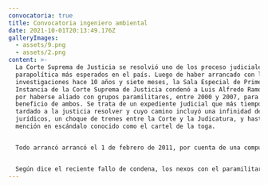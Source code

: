 ```yaml
---
convocatoria: true
title: Convocatoria ingeniero ambiental
date: 2021-10-01T20:13:49.176Z
galleryImages:
  - assets/9.png
  - assets/2.png
content: >-
  La Corte Suprema de Justicia se resolvió uno de los proceso judiciales por
  parapolítica más esperados en el país. Luego de haber arrancado con las
  investigaciones hace 10 años y siete meses, la Sala Especial de Primera
  Instancia de la Corte Suprema de Justicia condenó a Luis Alfredo Ramos Botero
  por haberse aliado con grupos paramilitares, entre 2000 y 2007, para el
  beneficio de ambos. Se trata de un expediente judicial que más tiempo le ha
  tardado a la justicia resolver y cuyo camino incluyó una infinidad de recursos
  jurídicos, un choque de trenes entre la Corte y la Judicatura, y hasta una
  mención en escándalo conocido como el cartel de la toga.


  Todo arrancó arrancó el 1 de febrero de 2011, por cuenta de una compulsa de copias remitida al alto tribunal, con base en una declaración rendida por Juan Carlos “El Tuso” Sierra quien hizo varias acusaciones contra miembros del Congreso por nexos con el paramilitarismo, entre ellos, Ramos Botero. Lo que se dijo en ese entonces es que el exsenador concertó con las AUC para recibir apoyo económico y electoral y, de esa manera, llegar a ocupar una de las sillas del Congreso de la República. El Tuso Sierra, en uno de sus testimonios, afirmó que le entregó dinero al político antioqueño para que, en 2000, llegara al legislativo.


  Según dice el reciente fallo de condena, los nexos con el paramilitarismo no culminaron ahí. Ramos siguió teniendo relación cuando fungió como gobernador de Antioquia.
---
```

